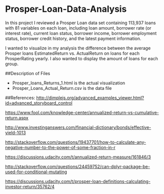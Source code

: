 # Prosper-Loan-Data-Analysis

In this project I reviewed a Prosper Loan data set containing 113,937 loans with 81 variables on each loan, including 
loan amount, borrower rate (or interest rate), current loan status, 
borrower income, borrower employment status, borrower credit history, 
and the latest payment information.

I wanted to visualize in my analysis the difference between the average Prosper loans EstimatedReturn vs. ActualReturn
on loans for each ProsperRating yearly. I also wanted to display the amount of loans for each group.

##Description of Files
* Prosper_loans_Returns_1.html is the actual visualization
* Prosper_Loans_Actual_Return.csv is the data file


##References:
http://dimplejs.org/advanced_examples_viewer.html?id=advanced_storyboard_control

https://www.fool.com/knowledge-center/annualized-return-vs-cumulative-return.aspx

http://www.investinganswers.com/financial-dictionary/bonds/effective-yield-1013

http://stackoverflow.com/questions/19437701/how-to-calculate-any-negative-number-to-the-power-of-some-fraction-in-r

https://discussions.udacity.com/t/annualized-return-measure/161846/3

http://stackoverflow.com/questions/24459752/can-dplyr-package-be-used-for-conditional-mutating

https://discussions.udacity.com/t/prosper-loan-definitions-calculating-investor-return/35762/4
